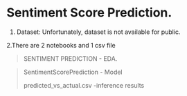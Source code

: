 # Sentiment Score Prediction.

1. Dataset: Unfortunately, dataset is not available for public.
 
2.There are 2 notebooks and 1 csv file

>SENTIMENT PREDICTION - EDA.

> SentimentScorePrediction - Model
>
> predicted_vs_actual.csv -inference results
